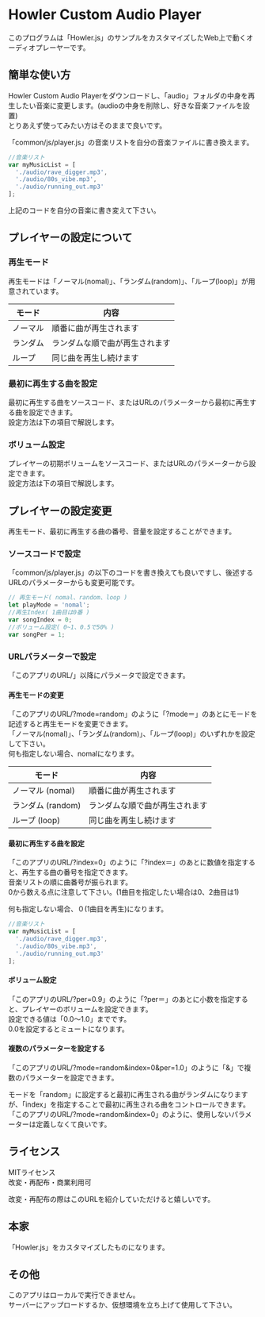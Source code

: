 # Howler Custom Audio Player
このプログラムは「Howler.js」のサンプルをカスタマイズしたWeb上で動くオーディオプレーヤーです。  


## 簡単な使い方
Howler Custom Audio Playerをダウンロードし、「audio」フォルダの中身を再生したい音楽に変更します。(audioの中身を削除し、好きな音楽ファイルを設置)  
とりあえず使ってみたい方はそのままで良いです。  

「common/js/player.js」の音楽リストを自分の音楽ファイルに書き換えます。  

``` javascript
//音楽リスト
var myMusicList = [  
  './audio/rave_digger.mp3',
  './audio/80s_vibe.mp3',
  './audio/running_out.mp3'
];
```

上記のコードを自分の音楽に書き変えて下さい。

## プレイヤーの設定について
### 再生モード
再生モードは「ノーマル(nomal)」、「ランダム(random)」、「ループ(loop)」が用意されています。  

| モード | 内容 |
| ---- | ---- |
| ノーマル | 順番に曲が再生されます |
| ランダム | ランダムな順で曲が再生されます |
| ループ | 同じ曲を再生し続けます |

### 最初に再生する曲を設定
最初に再生する曲をソースコード、またはURLのパラメーターから最初に再生する曲を設定できます。  
設定方法は下の項目で解説します。  

### ボリューム設定
プレイヤーの初期ボリュームをソースコード、またはURLのパラメーターから設定できます。  
設定方法は下の項目で解説します。   

## プレイヤーの設定変更
再生モード、最初に再生する曲の番号、音量を設定することができます。  

### ソースコードで設定
「common/js/player.js」の以下のコードを書き換えても良いですし、後述するURLのパラメーターからも変更可能です。  

``` javascript
// 再生モード( nomal、random、loop )
let playMode = 'nomal';
//再生Index( 1曲目は0番 )
var songIndex = 0;
//ボリューム設定( 0~1、0.5で50% )
var songPer = 1;
```

### URLパラメーターで設定
「このアプリのURL/」以降にパラメータで設定できます。  

#### 再生モードの変更
「このアプリのURL/?mode=random」のように「?mode＝」のあとにモードを記述すると再生モードを変更できます。  
「ノーマル(nomal)」、「ランダム(random)」、「ループ(loop)」のいずれかを設定して下さい。  
何も指定しない場合、nomalになります。  

| モード | 内容 |
| ---- | ---- |
| ノーマル (nomal) | 順番に曲が再生されます |
| ランダム (random) | ランダムな順で曲が再生されます |
| ループ (loop) | 同じ曲を再生し続けます |

#### 最初に再生する曲を設定
「このアプリのURL/?index=0」のように「?index＝」のあとに数値を指定すると、再生する曲の番号を指定できます。  
音楽リストの順に曲番号が振られます。  
0から数える点に注意して下さい。(1曲目を指定したい場合は0、2曲目は1)  

何も指定しない場合、０(1曲目を再生)になります。  

``` javascript
//音楽リスト
var myMusicList = [  
  './audio/rave_digger.mp3',
  './audio/80s_vibe.mp3',
  './audio/running_out.mp3'
];
```

#### ボリューム設定
「このアプリのURL/?per=0.9」のように「?per＝」のあとに小数を指定すると、プレイヤーのボリュームを設定できます。  
設定できる値は「0.0〜1.0」までです。  
0.0を設定するとミュートになります。  

#### 複数のパラメーターを設定する
「このアプリのURL/?mode=random&index=0&per=1.0」のように「&」で複数のパラメーターを設定できます。  

モードを「random」に設定すると最初に再生される曲がランダムになりますが、「index」を指定することで最初に再生される曲をコントロールできます。  
「このアプリのURL/?mode=random&index=0」のように、使用しないパラメーターは定義しなくて良いです。

## ライセンス
MITライセンス  
改変・再配布・商業利用可   

改変・再配布の際はこのURLを紹介していただけると嬉しいです。  

## 本家
「Howler.js」をカスタマイズしたものになります。

## その他
このアプリはローカルで実行できません。  
サーバーにアップロードするか、仮想環境を立ち上げて使用して下さい。  
